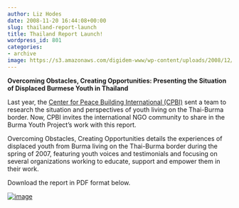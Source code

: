 ```yaml
---
author: Liz Hodes
date: 2008-11-20 16:44:08+00:00
slug: thailand-report-launch
title: Thailand Report Launch!
wordpress_id: 801
categories:
- archive
image: https://s3.amazonaws.com/digidem-www/wp-content/uploads/2008/12/picture-10.png
---
```


**Overcoming Obstacles, Creating Opportunities:
Presenting the Situation of Displaced Burmese Youth in Thailand**

Last year, the [Center for Peace Building International (CPBI)](http://www.cpbinternational.org/) sent a team to research the situation and perspectives of youth living on the Thai-Burma border. Now, CPBI invites the international NGO community to share in the Burma Youth Project’s work with this report.

Overcoming Obstacles, Creating Opportunities details the experiences of displaced youth from Burma living on the Thai-Burma border during the spring of 2007, featuring youth voices and testimonials and focusing on several organizations working to educate, support and empower them in their work.

Download the report in PDF format below.

[![image](https://s3.amazonaws.com/digidem-www/wp-content/uploads/2008/12/picture-10.png)](http://www.scribd.com/doc/29187482/Overcoming-Obstacles-Creating-Opportunities-Burma-Report-2008)
